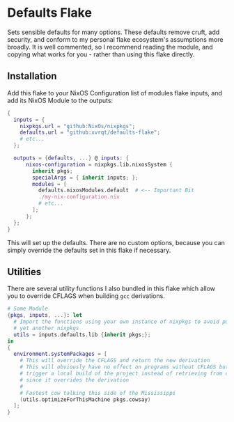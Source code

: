 # Defaults Flake

Sets sensible defaults for many options. These defaults remove cruft, add security, and conform to my personal flake ecosystem's assumptions more broadly. It is well commented, so I recommend reading the module, and copying what works for you - rather than using this flake directly.

## Installation

Add this flake to your NixOS Configuration list of modules flake inputs, and add its NixOS Module to the outputs:

```nix
{
  inputs = {
    nixpkgs.url = "github:NixOs/nixpkgs";
    defaults.url = "github:xvrqt/defaults-flake";
    # etc...
  };

  outputs = {defaults, ...} @ inputs: {
      nixos-configuration = nixpkgs.lib.nixosSystem {
        inherit pkgs;
        specialArgs = { inherit inputs; };
        modules = [
          defaults.nixosModules.default  # <-- Important Bit
          ./my-nix-configuration.nix
          # etc...
        ];
      };
  };
}
```

This will set up the defaults. There are no custom options, because you can simply override the defaults set in this flake if necessary.

## Utilities

There are several utility functions I also bundled in this flake which allow you to override CFLAGS when building `gcc` derivations.

```nix
# Some Module
{pkgs, inputs, ...}: let
  # Import the functions using your own instance of nixpkgs to avoid pulling in
  # yet another nixpkgs
  utils = inputs.defaults.lib {inherit pkgs;};
in
{
  environment.systemPackages = [
    # This will override the CFLAGS and return the new derivation
    # This will obviously have no effect on programs without CFLAGS but may
    # trigger a local build of the project instead of retrieving from cache
    # since it overrides the derivation
    #
    # Fastest cow talking this side of the Mississippi
    (utils.optimizeForThisMachine pkgs.cowsay)
  ];
}
```
